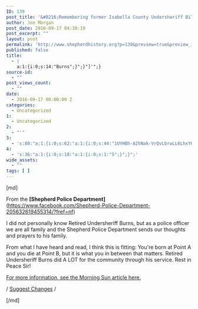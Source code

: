 ```yaml
---
ID: 139
post_title: '&#8216;Remembering former Isabella County Undersheriff Bill Burns'
author: Jon Morgan
post_date: 2016-09-17 04:30:19
post_excerpt: ""
layout: post
permalink: 'http://www.shepherdhistory.org?p=139&preview=true&preview_id=139'
published: false
title:
  - |
    a:1:{i:0;s:14:"Burns";}";}"]'";}
source-id:
  - ""
post_views_count:
  - ""
date:
  - 2016-09-17 00:00:00 Z
categories:
  - Uncategorized
1:
  - Uncategorized
2:
  - "'"
3:
  - 's:80:"a:1:{i:0;s:62:"a:1:{i:0;s:44:"1UYHBh-A2hNak-VrQvLbrwLL6LhxYO0WcEJmCZJjCgXI";}";}";'
4:
  - 's:36:"a:1:{i:0;s:18:"a:1:{i:0;s:1:"5";}";}";'
wide_assets:
  - ""
tags: [ ]
---
```

[md]

From the <strong>[Shepherd Police Department]</strong>(https://www.facebook.com/Shepherd-Police-Department-205632619455314/?fref=nf)

I did not personally know Retired Undersheriff Burns, but as a police officer we are all family and the Shepherd Police Department sends our thoughts and prayers to his family.

From what I have heard and read, I think this is fitting: You're born at Point A and you die at Point B, but it is what you in between that matters. Retired Undersheriff Burns did A LOT for the community through his service. Rest in Peace Sir!

<a href="http://www.themorningsun.com/general-news/20160814/longtime-isabella-undersheriff-dies">For more information, see the Morning Sun article here.</a>

/ <a href="https://docs.google.com/document/d/1UYHBh-A2hNak-VrQvLbrwLL6LhxYO0WcEJmCZJjCgXI/edit?usp=sharing">Suggest Changes</a> /

[/md]